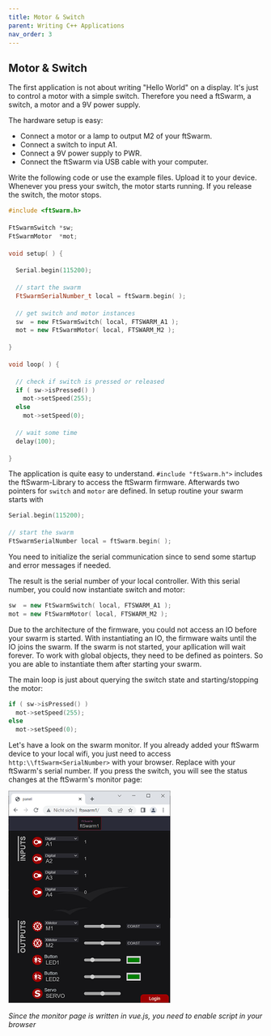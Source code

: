 ```yaml
---
title: Motor & Switch
parent: Writing C++ Applications
nav_order: 3
---
```

## Motor & Switch

The first application is not about writing "Hello World" on a display. It's just to control a motor with a simple switch. 
Therefore you need a ftSwarm, a switch, a motor and a 9V power supply.

The hardware setup is easy:

- Connect a motor or a lamp to output M2 of your ftSwarm.
- Connect a switch to input A1.
- Connect a 9V power supply to PWR.
- Connect the ftSwarm via USB cable with your computer.

Write the following code or use the example files. Upload it to your device. Whenever you press your switch, the motor starts running. If you release the switch, the motor stops.

```cpp
#include <ftSwarm.h>

FtSwarmSwitch *sw;
FtSwarmMotor  *mot;

void setup( ) {

  Serial.begin(115200);

  // start the swarm
  FtSwarmSerialNumber_t local = ftSwarm.begin( );
	
  // get switch and motor instances
  sw  = new FtSwarmSwitch( local, FTSWARM_A1 );
  mot = new FtSwarmMotor( local, FTSWARM_M2 );

}

void loop( ) {

  // check if switch is pressed or released
  if ( sw->isPressed() )
    mot->setSpeed(255);
  else
    mot->setSpeed(0);
	
  // wait some time
  delay(100);

}
```

The application is quite easy to understand. `#include "ftSwarm.h">` includes the ftSwarm-Library to access the ftSwarm firmware. 
Afterwards two pointers for `switch` and `motor` are defined. In setup routine your swarm starts with 

```cpp
Serial.begin(115200);

// start the swarm
FtSwarmSerialNumber local = ftSwarm.begin( );
```

You need to initialize the serial communication since to send some startup and error messages if needed. 

The result is the serial number of your local controller. With this serial number, you could now instantiate switch and motor:

```cpp
sw  = new FtSwarmSwitch( local, FTSWARM_A1 );
mot = new FtSwarmMotor( local, FTSWARM_M2 );
```

Due to the architecture of the firmware, you could not access an IO before your swarm is started.
With instantiating an IO, the firmware waits until the IO joins the swarm. If the swarm is not started, your apllication will wait forever. 
To work with global objects, they need to be defined as pointers. So you are able to instantiate them after starting your swarm.

The main loop is just about querying the switch state and starting/stopping the motor:

```cpp
if ( sw->isPressed() )
  mot->setSpeed(255);
else
  mot->setSpeed(0);
```

Let's have a look on the swarm monitor. If you already added your ftSwarm device to your local wifi, you just need to access 
`http:\\ftSwarm<SerialNumber>` with your browser. Replace <SerialNumber> with your ftSwarm's serial number. If you press the switch,
you will see the status changes at the ftSwarm's monitor page:

![Monitoring ftSwarm](../assets/img/ftSwarm_Monitor.png)

*Since the monitor page is written in vue.js, you need to enable script in your browser*